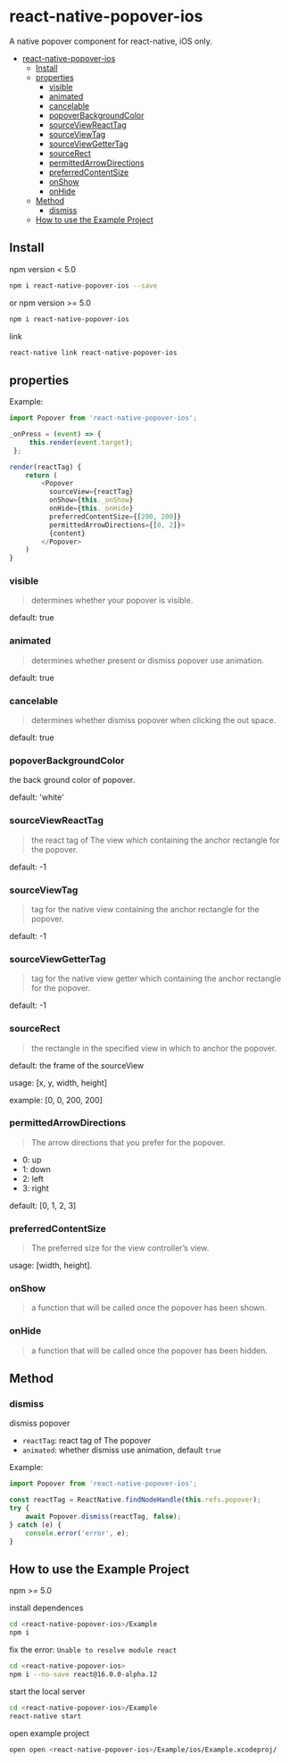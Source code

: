 # react-native-popover-ios

A native popover component for react-native, iOS only.


<!-- @import "[TOC]" {cmd="toc" depthFrom=1 depthTo=6 orderedList=false} -->
<!-- code_chunk_output -->

* [react-native-popover-ios](#react-native-popover-ios)
	* [Install](#install)
	* [properties](#properties)
		* [visible](#visible)
		* [animated](#animated)
		* [cancelable](#cancelable)
		* [popoverBackgroundColor](#popoverbackgroundcolor)
		* [sourceViewReactTag](#sourceviewreacttag)
		* [sourceViewTag](#sourceviewtag)
		* [sourceViewGetterTag](#sourceviewgettertag)
		* [sourceRect](#sourcerect)
		* [permittedArrowDirections](#permittedarrowdirections)
		* [preferredContentSize](#preferredcontentsize)
		* [onShow](#onshow)
		* [onHide](#onhide)
	* [Method](#method)
		* [dismiss](#dismiss)
	* [How to use the Example Project](#how-to-use-the-example-project)

<!-- /code_chunk_output -->

## Install

npm version < 5.0

```sh
npm i react-native-popover-ios --save
```

or npm version >= 5.0

```sh
npm i react-native-popover-ios
```

link

```sh
react-native link react-native-popover-ios
```

## properties

Example:

```js
import Popover from 'react-native-popover-ios';

_onPress = (event) => {
	 this.render(event.target);
 };

render(reactTag) {
	return (
		<Popover
		  sourceView={reactTag}
		  onShow={this._onShow}
		  onHide={this._onHide}
		  preferredContentSize={[200, 200]}
		  permittedArrowDirections={[0, 2]}>
		  {content}
		</Popover>
	)
}
```

### visible

> determines whether your popover is visible.

default: true

### animated

> determines whether present or dismiss popover use animation.

default: true

### cancelable

> determines whether dismiss popover when clicking the out space.

default: true

### popoverBackgroundColor

the back ground color of popover.

default: 'white'

### sourceViewReactTag

> the react tag of The view which containing the anchor rectangle for the popover.

default: -1

### sourceViewTag

> tag for the native view containing the anchor rectangle for the popover.

default: -1

### sourceViewGetterTag

> tag for the native view getter which containing the anchor rectangle for the popover.

default: -1

### sourceRect

> the rectangle in the specified view in which to anchor the popover.

default: the frame of the sourceView

usage: [x, y, width, height]

example: [0, 0, 200, 200]

### permittedArrowDirections

> The arrow directions that you prefer for the popover.

* 0: up
* 1: down
* 2: left
* 3: right

default: [0, 1, 2, 3]

### preferredContentSize

> The preferred size for the view controller’s view.

usage: [width, height].

### onShow

> a function that will be called once the popover has been shown.

### onHide

> a function that will be called once the popover has been hidden.

## Method

### dismiss

dismiss popover

* `reactTag`: react tag of The popover
* `animated`: whether dismiss use animation, default `true`

Example:

```js
import Popover from 'react-native-popover-ios';

const reactTag = ReactNative.findNodeHandle(this.refs.popover);
try {
	await Popover.dismiss(reactTag, false);
} catch (e) {
	console.error('error', e);
}
```

## How to use the Example Project

npm >= 5.0

install dependences

```sh
cd <react-native-popover-ios>/Example
npm i
```

fix the error: `Unable to resolve module react`

```sh
cd <react-native-popover-ios>
npm i --no-save react@16.0.0-alpha.12
```

start the local server

```sh
cd <react-native-popover-ios>/Example
react-native start
```

open example project

```sh
open open <react-native-popover-ios>/Example/ios/Example.xcodeproj/
```
